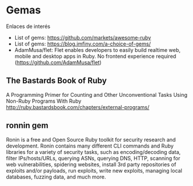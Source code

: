
# Gemas

Enlaces de interés
* List of gems: https://github.com/markets/awesome-ruby
* List of gems: https://blog.imfiny.com/a-choice-of-gems/
* AdamMusa/flet: Flet enables developers to easily build realtime web, mobile and desktop apps in Ruby. No frontend experience required (https://github.com/AdamMusa/flet)

## The Bastards Book of Ruby

A Programming Primer for Counting and Other Unconventional Tasks
Using Non-Ruby Programs With Ruby
http://ruby.bastardsbook.com/chapters/external-programs/

## ronnin gem

Ronin is a free and Open Source Ruby toolkit for security research and development. Ronin contains many different CLI commands and Ruby libraries for a variety of security tasks, such as encoding/decoding data, filter IPs/hosts/URLs, querying ASNs, querying DNS, HTTP, scanning for web vulnerabilities, spidering websites, install 3rd party repositories of exploits and/or payloads, run exploits, write new exploits, managing local databases, fuzzing data, and much more.
